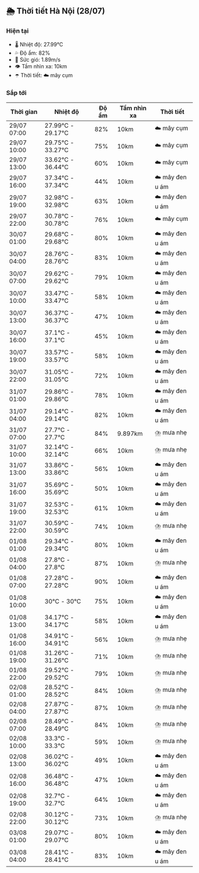 ## 🌦️ Thời tiết Hà Nội (28/07)

### Hiện tại

- 🌡️ Nhiệt độ: 27.99℃
- 💦 Độ ẩm: 82%
- 💨 Sức gió: 1.89m/s
- 👁️ Tầm nhìn xa: 10km
- ☂️ Thời tiết: ☁️ mây cụm

### Sắp tới

| Thời gian | Nhiệt độ | Độ ẩm | Tầm nhìn xa | Thời tiết |
| --- | --- | --- | --- | --- |
| 29/07 07:00 | 27.99℃ - 29.17℃ | 82% | 10km | ☁️ mây cụm |
| 29/07 10:00 | 29.75℃ - 33.27℃ | 75% | 10km | ☁️ mây cụm |
| 29/07 13:00 | 33.62℃ - 36.44℃ | 60% | 10km | ☁️ mây cụm |
| 29/07 16:00 | 37.34℃ - 37.34℃ | 44% | 10km | ☁️ mây đen u ám |
| 29/07 19:00 | 32.98℃ - 32.98℃ | 63% | 10km | ☁️ mây đen u ám |
| 29/07 22:00 | 30.78℃ - 30.78℃ | 76% | 10km | ☁️ mây cụm |
| 30/07 01:00 | 29.68℃ - 29.68℃ | 80% | 10km | ☁️ mây đen u ám |
| 30/07 04:00 | 28.76℃ - 28.76℃ | 83% | 10km | ☁️ mây đen u ám |
| 30/07 07:00 | 29.62℃ - 29.62℃ | 79% | 10km | ☁️ mây đen u ám |
| 30/07 10:00 | 33.47℃ - 33.47℃ | 58% | 10km | ☁️ mây đen u ám |
| 30/07 13:00 | 36.37℃ - 36.37℃ | 47% | 10km | ☁️ mây đen u ám |
| 30/07 16:00 | 37.1℃ - 37.1℃ | 45% | 10km | ☁️ mây đen u ám |
| 30/07 19:00 | 33.57℃ - 33.57℃ | 58% | 10km | ☁️ mây đen u ám |
| 30/07 22:00 | 31.05℃ - 31.05℃ | 72% | 10km | ☁️ mây đen u ám |
| 31/07 01:00 | 29.86℃ - 29.86℃ | 78% | 10km | ☁️ mây đen u ám |
| 31/07 04:00 | 29.14℃ - 29.14℃ | 82% | 10km | ☁️ mây đen u ám |
| 31/07 07:00 | 27.7℃ - 27.7℃ | 84% | 9.897km | ⛈️ mưa nhẹ |
| 31/07 10:00 | 32.14℃ - 32.14℃ | 66% | 10km | ⛈️ mưa nhẹ |
| 31/07 13:00 | 33.86℃ - 33.86℃ | 56% | 10km | ☁️ mây đen u ám |
| 31/07 16:00 | 35.69℃ - 35.69℃ | 50% | 10km | ☁️ mây đen u ám |
| 31/07 19:00 | 32.53℃ - 32.53℃ | 61% | 10km | ☁️ mây đen u ám |
| 31/07 22:00 | 30.59℃ - 30.59℃ | 74% | 10km | ⛈️ mưa nhẹ |
| 01/08 01:00 | 29.34℃ - 29.34℃ | 80% | 10km | ☁️ mây đen u ám |
| 01/08 04:00 | 27.8℃ - 27.8℃ | 87% | 10km | ⛈️ mưa nhẹ |
| 01/08 07:00 | 27.28℃ - 27.28℃ | 90% | 10km | ☁️ mây đen u ám |
| 01/08 10:00 | 30℃ - 30℃ | 75% | 10km | ☁️ mây đen u ám |
| 01/08 13:00 | 34.17℃ - 34.17℃ | 58% | 10km | ☁️ mây đen u ám |
| 01/08 16:00 | 34.91℃ - 34.91℃ | 56% | 10km | ⛈️ mưa nhẹ |
| 01/08 19:00 | 31.26℃ - 31.26℃ | 71% | 10km | ⛈️ mưa nhẹ |
| 01/08 22:00 | 29.52℃ - 29.52℃ | 79% | 10km | ⛈️ mưa nhẹ |
| 02/08 01:00 | 28.52℃ - 28.52℃ | 84% | 10km | ⛈️ mưa nhẹ |
| 02/08 04:00 | 27.87℃ - 27.87℃ | 87% | 10km | ⛈️ mưa nhẹ |
| 02/08 07:00 | 28.49℃ - 28.49℃ | 84% | 10km | ⛈️ mưa nhẹ |
| 02/08 10:00 | 33.3℃ - 33.3℃ | 59% | 10km | ⛈️ mưa nhẹ |
| 02/08 13:00 | 36.02℃ - 36.02℃ | 49% | 10km | ☁️ mây đen u ám |
| 02/08 16:00 | 36.48℃ - 36.48℃ | 47% | 10km | ☁️ mây đen u ám |
| 02/08 19:00 | 32.7℃ - 32.7℃ | 64% | 10km | ☁️ mây đen u ám |
| 02/08 22:00 | 30.12℃ - 30.12℃ | 73% | 10km | ⛈️ mưa nhẹ |
| 03/08 01:00 | 29.07℃ - 29.07℃ | 80% | 10km | ☁️ mây đen u ám |
| 03/08 04:00 | 28.41℃ - 28.41℃ | 83% | 10km | ☁️ mây đen u ám |
